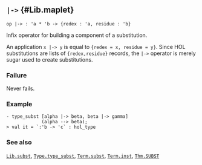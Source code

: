 ## `|->` {#Lib.maplet}


```
op |-> : 'a * 'b -> {redex : 'a, residue : 'b}
```



Infix operator for building a component of a substitution.


An application `x |-> y` is equal to `{redex = x, residue = y}`.
Since HOL substitutions are lists of `{redex,residue}` records,
the `|->` operator is merely sugar used to create substitutions.

### Failure

Never fails.

### Example

    
    - type_subst [alpha |-> beta, beta |-> gamma]
                 (alpha --> beta);
    > val it = `:'b -> 'c` : hol_type
    



### See also

[`Lib.subst`](#Lib.subst), [`Type.type_subst`](#Type.type_subst), [`Term.subst`](#Term.subst), [`Term.inst`](#Term.inst), [`Thm.SUBST`](#Thm.SUBST)

